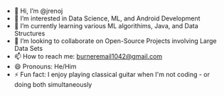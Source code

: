 - 👋 Hi, I’m @jrenoj
- 👀 I’m interested in Data Science, ML, and Android Development
- 🌱 I’m currently learning various ML algorithims, Java, and Data Structures
- 💞️ I’m looking to collaborate on Open-Source Projects involving Large Data Sets 
- 📫 How to reach me: burneremail1042@gmail.com
- 😄 Pronouns: He/Him
- ⚡ Fun fact: I enjoy playing classical guitar when I'm not coding - or doing both simultaneously

<!---
jrenoj/jrenoj is a ✨ special ✨ repository because its `README.md` (this file) appears on your GitHub profile.
You can click the Preview link to take a look at your changes.
--->
